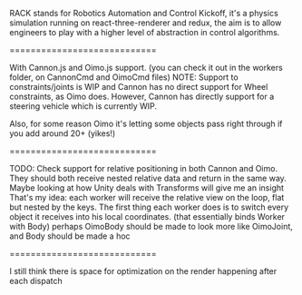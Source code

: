 RACK stands for Robotics Automation and Control Kickoff,
it's a physics simulation running on react-three-renderer and redux,
the aim is to allow engineers to play with a higher level of abstraction in control algorithms.

============================

With Cannon.js and Oimo.js support. (you can check it out in the workers folder, on CannonCmd and OimoCmd files)
NOTE: Support to constraints/joints is WIP and Cannon has no direct support for Wheel constraints, as Oimo does.
However, Cannon has directly support for a steering vehicle which is currently WIP.

Also, for some reason Oimo it's letting some objects pass right through if you add around 20+ (yikes!)

============================

TODO: Check support for relative positioning in both Cannon and Oimo. They should both receive nested relative data and return in the same way.
Maybe looking at how Unity deals with Transforms will give me an insight
That's my idea: each worker will receive the relative view on the loop, flat but nested by the keys.
The first thing each worker does is to switch every object it receives into his local coordinates.
(that essentially binds Worker with Body) perhaps OimoBody should be made to look more like OimoJoint, and Body should be made a hoc 

============================

I still think there is space for optimization on the render happening after each dispatch
